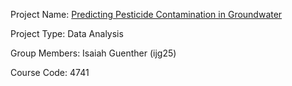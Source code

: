 Project Name: [Predicting Pesticide Contamination in Groundwater](https://github.com/izguenther6/orie4741-final)

Project Type: Data Analysis

Group Members: Isaiah Guenther (ijg25)

Course Code: 4741

